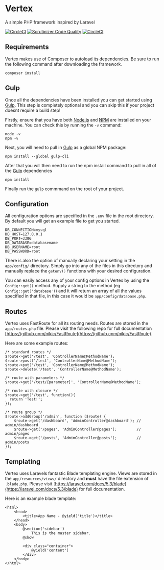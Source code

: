 # Vertex
A simple PHP framework inspired by Laravel

[![CircleCI](https://circleci.com/gh/Daniel-Griffiths/vertex.svg?style=shield)](https://circleci.com/gh/Daniel-Griffiths/vertex)
[![Scrutinizer Code Quality](https://scrutinizer-ci.com/g/Daniel-Griffiths/vertex/badges/quality-score.png?b=master)](https://scrutinizer-ci.com/g/Daniel-Griffiths/vertex/?branch=master)
[![CircleCI](https://poser.pugx.org/laravel/framework/license.svg)](https://circleci.com/gh/Daniel-Griffiths/vertex)

## Requirements
Vertex makes use of [Composer](https://getcomposer.org/) to autoload its dependencies. Be sure to run the following command after downloading the framework.

```
composer install
```

## Gulp 
Once all the dependencies have been installed you can get started using [Gulp](http://gulpjs.com/). This step is completely optional and you can skip this if your project doesnt require a build step!

Firstly, ensure that you have both [Node.js](https://nodejs.org/en/) and [NPM](https://www.npmjs.com/) are installed on your machine. You can check this by running the `-v` command:

```
node -v
npm -v
```

Next, you will need to pull in [Gulp](http://gulpjs.com/) as a global NPM package:

```
npm install --global gulp-cli
```

After that you will then need to run the npm install command to pull in all of the [Gulp](http://gulpjs.com/) dependencies
```
npm install
```

Finally run the `gulp` commmand on the root of your project. 

## Configuration
All configuration options are specified in the `.env` file in the root directory. By default you will get an example file to get you started. 

```
DB_CONNECTION=mysql
DB_HOST=127.0.0.1
DB_PORT=3306
DB_DATABASE=databasename
DB_USERNAME=root
DB_PASSWORD=root
```

There is also the option of manually declaring your setting in the `app/config/` directory. Simply go into any of the files in this directory and manually replace the `getenv()` functions with your desired configuration.

You can easily access any of your config options in Vertex by using the `Config::get()` method. Supply a string to the method (eg `Config::get('database')`) and it will return an array of all the values specified in that file, in this case it would be `app/config/database.php`.

## Routes
Vertex uses FastRoute for all its routing needs. Routes are stored in the `app/routes.php` file. Please visit the following repo for full documentation  [https://github.com/nikic/FastRoute](https://github.com/nikic/FastRoute).

Here are some example routes:
```
/* standard routes */
$route->get('/test', 'ControllerName@MethodName');
$route->post('/test', 'ControllerName@MethodName');
$route->put('/test', 'ControllerName@MethodName');
$route->delete('/test', 'ControllerName@MethodName');

/* route with parameters */
$route->get('/test/{parameter}', 'ControllerName@MethodName');

/* route with closure */
$route->get('/test', function(){
  return 'Test!';
});

/* route group */
$route->addGroup('/admin', function ($route) {
    $route->get('/dashboard', 'AdminController@dashboard'); // admin/dashboard
    $route->get('/pages', 'AdminController@pages');         // admin/pages
    $route->get('/posts', 'AdminController@posts');         // admin/posts
});
```

## Templating
Vertex uses Laravels fantastic Blade templating engine. Views are stored in the `app/resources/views/` directory and **must** have the file extension of `.blade.php`. Please visit [https://laravel.com/docs/5.3/blade](https://laravel.com/docs/5.3/blade) for full documentation.

Here is an example blade template:

```
<html>
    <head>
        <title>App Name - @yield('title')</title>
    </head>
    <body>
        @section('sidebar')
            This is the master sidebar.
        @show

        <div class="container">
            @yield('content')
        </div>
    </body>
</html>
```
